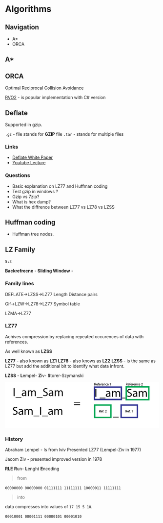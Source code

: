 # Algorithms

## Navigation

- A*
- ORCA

## A*

## ORCA
Optimal Reciprocal Collision Avoidance

[RVO2](https://gamma.cs.unc.edu/RVO2/downloads/) - is popular implementation with C# version


## Deflate

Supported in gzip.

`.gz` - file stands for **GZIP** file
`.tar` - stands for multiple files


### Links

- [Deflate White Paper](http://www.infinitepartitions.com/art001.html)
- [Youtube Lecture](https://youtu.be/oi2lMBBjQ8s)

### Questions

- Basic explanation on LZ77 and Huffman coding
- Test gzip in windows ? 
- Gzip vs 7zip? 
- What is hex dump?
- What the diffrence between LZ77 vs LZ78 vs LZSS

## Huffman coding

- Huffman tree nodes.

## LZ Family

`5:3`

**Backrefrecne** -
**Sliding Window** -

### Family lines


DEFLATE->LZSS->LZ77 
Length Distance pairs

Gif->LZW->LZ78->LZ77
Symbol table

LZMA->LZ77
### LZ77
Achives compression by replacing repeated occurences of data with references.

As well known as **LZSS**

**LZ77** - also known as **LZ1** 
**LZ78** - also knows as **LZ2**
**LZSS** - is the same as LZ77 but add the additional bit to identify what data infront. 

**LZSS** - **L**empel- **Z**iv- **S**torer-Szymanski

![LZSS](res\LZSS_example.png)

### History 

Abraham Lempel - Is from lviv
Presented LZ77 (Lempel-Ziv in 1977)

Jacom Ziv - presented improved version
in 1978

**RLE** **R**un- **L**enght **E**ncoding


> from

`00000000 00000000 01111111 11111111 10000011 11111111`

> into

 data compresses into values of `17 15 5 10`. 

`00010001 00001111 00000101 00001010`

